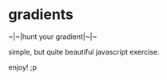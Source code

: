 # gradients

~|~|hunt your gradient|~|~

simple, but quite beautiful javascript exercise.

enjoy! ;p
